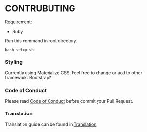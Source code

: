 # CONTRUBUTING

Requirement:
* Ruby

Run this command in root directory.
```
bash setup.sh
```

### Styling
Currently  using Materialize CSS. Feel free to change or add to other framework. Bootstrap?

### Code of Conduct
Please read [Code of Conduct](guides/codeofconduct/en.md) before commit your Pull Request.

### Translation
Translation guide can be found in [Translation](guides/translation/en.md)